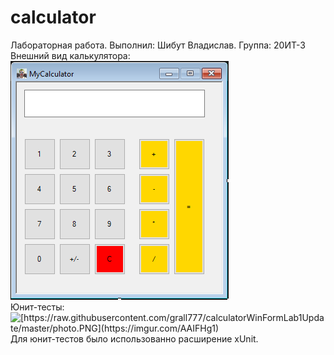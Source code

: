 # calculator
Лабораторная работа. Выполнил: Шибут Владислав. Группа: 20ИТ-3
<br>
Внешний вид калькулятора:
<br>
<img src="https://raw.githubusercontent.com/grall777/calculatorWinFormLab1Update/master/photo.PNG" alt="https://raw.githubusercontent.com/grall777/calculatorWinFormLab1Update/master/photo.PNG">
<br>
Юнит-тесты:
<br>
<img src="[https://raw.githubusercontent.com/grall777/calculatorWinFormLab1Update/master/photo.PNG](https://imgur.com/AAIFHg1)" alt="[https://raw.githubusercontent.com/grall777/calculatorWinFormLab1Update/master/photo.PNG](https://imgur.com/AAIFHg1)">
<br>
Для юнит-тестов было использованно расширение xUnit.

